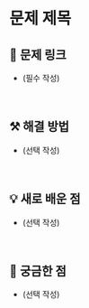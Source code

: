 # 문제 제목

## 🔗 문제 링크
- (필수 작성)

<br>

## ⚒️ 해결 방법
- (선택 작성)

<br>

## 💡 새로 배운 점
- (선택 작성)

<br>

## 🤔 궁금한 점
- (선택 작성)

<br>
<br>
